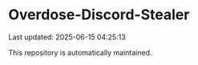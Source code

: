 # Overdose-Discord-Stealer

Last updated: 2025-06-15 04:25:13

This repository is automatically maintained.

